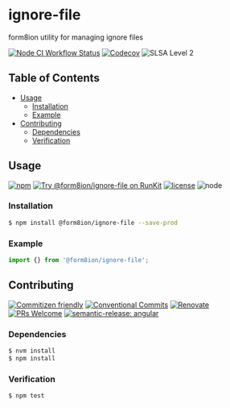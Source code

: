 # ignore-file

form8ion utility for managing ignore files

<!--status-badges start -->

[![Node CI Workflow Status][github-actions-ci-badge]][github-actions-ci-link]
[![Codecov][coverage-badge]][coverage-link]
![SLSA Level 2][slsa-badge]

<!--status-badges end -->

## Table of Contents

* [Usage](#usage)
  * [Installation](#installation)
  * [Example](#example)
* [Contributing](#contributing)
  * [Dependencies](#dependencies)
  * [Verification](#verification)

## Usage

<!--consumer-badges start -->

[![npm][npm-badge]][npm-link]
[![Try @form8ion/ignore-file on RunKit][runkit-badge]][runkit-link]
[![license][license-badge]][license-link]
![node][node-badge]

<!--consumer-badges end -->

### Installation

```sh
$ npm install @form8ion/ignore-file --save-prod
```

### Example

```javascript
import {} from '@form8ion/ignore-file';
```

## Contributing

<!--contribution-badges start -->

[![Commitizen friendly][commitizen-badge]][commitizen-link]
[![Conventional Commits][commit-convention-badge]][commit-convention-link]
[![Renovate][renovate-badge]][renovate-link]
[![PRs Welcome][PRs-badge]][PRs-link]
[![semantic-release: angular][semantic-release-badge]][semantic-release-link]

<!--contribution-badges end -->

### Dependencies

```sh
$ nvm install
$ npm install
```

### Verification

```sh
$ npm test
```

[github-actions-ci-link]: https://github.com/form8ion/ignore-file/actions?query=workflow%3A%22Node.js+CI%22+branch%3Amaster

[github-actions-ci-badge]: https://img.shields.io/github/actions/workflow/status/form8ion/ignore-file/node-ci.yml.svg?branch=master&logo=github

[coverage-link]: https://codecov.io/github/form8ion/ignore-file

[coverage-badge]: https://img.shields.io/codecov/c/github/form8ion/ignore-file?logo=codecov

[slsa-badge]: https://slsa.dev/images/gh-badge-level2.svg

[commitizen-link]: http://commitizen.github.io/cz-cli/

[commitizen-badge]: https://img.shields.io/badge/commitizen-friendly-brightgreen.svg

[commit-convention-link]: https://conventionalcommits.org

[commit-convention-badge]: https://img.shields.io/badge/Conventional%20Commits-1.0.0-yellow.svg

[renovate-link]: https://renovatebot.com

[renovate-badge]: https://img.shields.io/badge/renovate-enabled-brightgreen.svg?logo=renovatebot

[PRs-link]: https://makeapullrequest.com

[PRs-badge]: https://img.shields.io/badge/PRs-welcome-brightgreen.svg

[semantic-release-link]: https://github.com/semantic-release/semantic-release

[semantic-release-badge]: https://img.shields.io/badge/semantic--release-angular-e10079?logo=semantic-release

[npm-link]: https://www.npmjs.com/package/@form8ion/ignore-file

[npm-badge]: https://img.shields.io/npm/v/@form8ion/ignore-file?logo=npm

[runkit-link]: https://npm.runkit.com/@form8ion/ignore-file

[runkit-badge]: https://badge.runkitcdn.com/@form8ion/ignore-file.svg

[license-link]: LICENSE

[license-badge]: https://img.shields.io/github/license/form8ion/ignore-file.svg?logo=opensourceinitiative

[node-badge]: https://img.shields.io/node/v/@form8ion/ignore-file?logo=node.js
